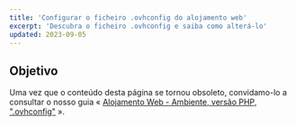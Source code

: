 ```yaml
---
title: 'Configurar o ficheiro .ovhconfig do alojamento web'
excerpt: 'Descubra o ficheiro .ovhconfig e saiba como alterá-lo'
updated: 2023-09-05
---
```


## Objetivo

Uma vez que o conteúdo desta página se tornou obsoleto, convidamo-lo a consultar o nosso guia « [Alojamento Web - Ambiente, versão PHP, ".ovhconfig"](/pages/web_cloud/web_hosting/configure_your_web_hosting) ».